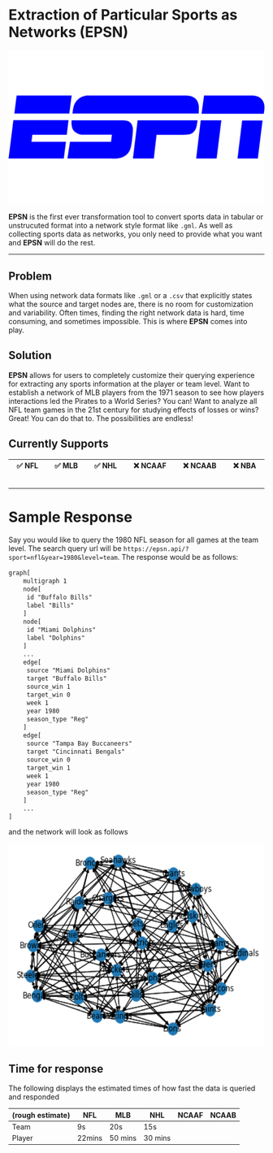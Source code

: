 # Extraction of Particular Sports as Networks (EPSN)
<p align="center">
	<img src="images/logo.png" alt="logo" width="600"/>
</p>


**EPSN** is the first ever transformation tool to convert sports data in tabular or unstrucuted format into a network style format like `.gml`. As well as collecting sports data as networks, you only need to provide what you want and **EPSN** will do the rest.

---

## Problem
When using network data formats like `.gml` or a `.csv` that explicitly states what the source and target nodes are, there is no room for customization and variability. Often times, finding the right network data is hard, time consuming, and sometimes impossible. This is where **EPSN** comes into play.

## Solution
**EPSN** allows for users to completely customize their querying experience for extracting any sports information at the player or team level. Want to establish a network of MLB players from the 1971 season to see how players interactions led the Pirates to a World Series? You can! Want to analyze all NFL team games in the 21st century for studying effects of losses or wins? Great! You can do that to. The possibilities are endless!

## Currently Supports
| :white_check_mark: NFL <img width=200/> | :white_check_mark: MLB <img width=200/> | :white_check_mark: NHL <img width=200/> | :x: NCAAF <img width=200/> | :x: NCAAB <img width=200/> | :x: NBA <img width=200/>|
| --- | --- | --- | --- | --- | --- |

---

# Sample Response
Say you would like to query the 1980 NFL season for all games at the team level. The search query url will be `https://epsn.api/?sport=nfl&year=1980&level=team`. The response would be as follows:
```gml
graph[
	multigraph 1
	node[
	 id "Buffalo Bills"
	 label "Bills"
	]
	node[
	 id "Miami Dolphins"
	 label "Dolphins"
	]
	...
	edge[
	 source "Miami Dolphins"
	 target "Buffalo Bills"
	 source_win 1
	 target_win 0
	 week 1
	 year 1980
	 season_type "Reg"
	]
	edge[
	 source "Tampa Bay Buccaneers"
	 target "Cincinnati Bengals"
	 source_win 0
	 target_win 1
	 week 1
	 year 1980
	 season_type "Reg"
	]
    ...
]
```
and the network will look as follows
<p align="center">
  <img width="600" height="400" src="images/example.png">
</p>

## Time for response
The following displays the estimated times of how fast the data is queried and responded

| (rough estimate)	| NFL   		| MLB 			| NHL 			| NCAAF 		| NCAAB 	|
|--------------		|-------		|-----			|-----			|-------			|-------	|
| Team         		| 9s			| 20s    		|15s    		|       			|       	|
| Player       		| 22mins		|  50 mins   	| 30 mins     	|       		|       	|
